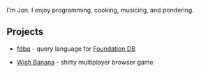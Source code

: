 I'm Jon. I enjoy programming, cooking, musicing, and
pondering.

## Projects

- [fdbq](https://github.com/janderland/fdbq) - query
  language for [Foundation
  DB](https://www.foundationdb.org/)

- [Wish Banana](http://wishbanana.com/) - shitty multiplayer
  browser game
